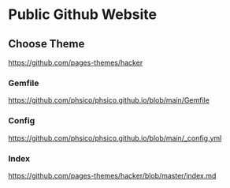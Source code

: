 # Public Github Website

## Choose Theme

https://github.com/pages-themes/hacker

### Gemfile
https://github.com/phsico/phsico.github.io/blob/main/Gemfile

### Config
https://github.com/phsico/phsico.github.io/blob/main/_config.yml

### Index
https://github.com/pages-themes/hacker/blob/master/index.md
